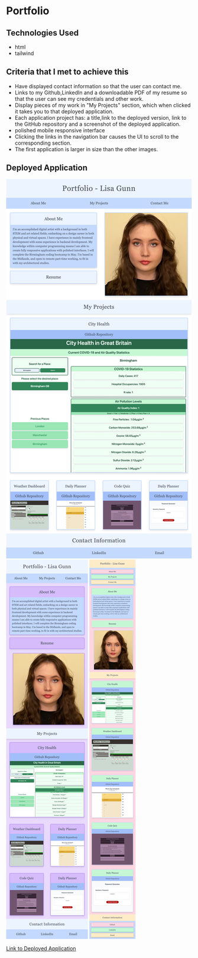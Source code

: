 # Portfolio

## Technologies Used

* html
* tailwind

## Criteria that I met to achieve this

* Have displayed contact information so that the user can contact me.
* Links to my Github,LinkedIn and a downloadable PDF of my resume so that the user can see my credentials and other work.
* Display pieces of my work in "My Projects" section, which when clicked it takes you to that deployed application.
* Each application project has: a title,link to the deployed version, link to the GitHub repository and a screenshot of the deployed application.
* polished mobile responsive interface
* Clicking the links in the navigation bar causes the UI to scroll to the corresponding section.
* The first application is larger in size than the other images.

## Deployed Application

![Deployed Application in use on computer](./assets/images/Computer-Screen.png?raw=true)
![Deployed Application in use on tablet](./assets/images/Tablet-Screen.png?raw=true)
![Deployed Application in use on phone](./assets/images/Mobile-Screen.png?raw=true)

[Link to Deployed Application](https://lisacr01.github.io/Portfolio/)


